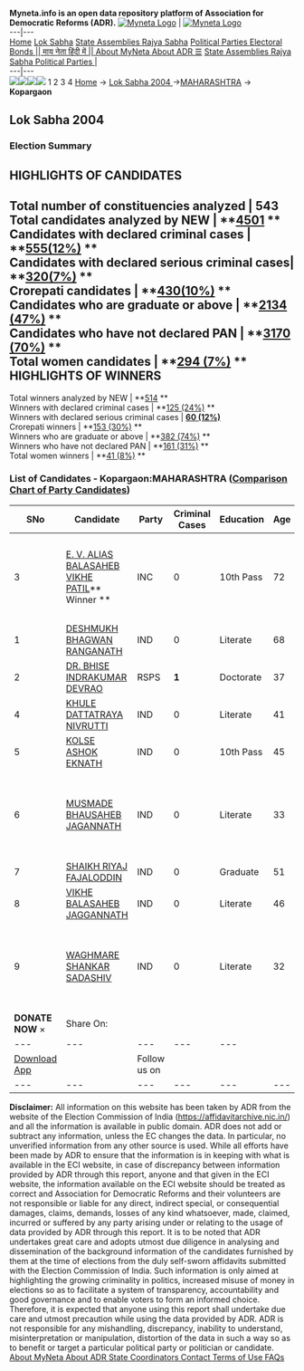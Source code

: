 **Myneta.info is an open data repository platform of Association for Democratic Reforms (ADR).**
[![Myneta Logo](https://www.myneta.info/lib/img/myneta-logo.png)](https://www.myneta.info/) | [![Myneta Logo](https://www.myneta.info/lib/img/adr-logo.png)](https://adrindia.org)  
---|---  
[Home](https://www.myneta.info/) [Lok Sabha](https://www.myneta.info/#ls "Lok Sabha") [ State Assemblies ](https://www.myneta.info/#sa "State Assemblies") [Rajya Sabha](https://www.myneta.info/#rs "Rajya Sabha") [Political Parties ](https://www.myneta.info/party "Political Parties") [ Electoral Bonds ](https://www.myneta.info/electoral_bonds "Electoral Bonds") [ || माय नेता हिंदी में || ](https://translate.google.co.in/translate?prev=hp&hl=en&js=y&u=www.myneta.info&sl=en&tl=hi&history_state0=) [ About MyNeta ](https://adrindia.org/content/about-myneta) [ About ADR ](https://adrindia.org/about-adr/who-we-are) [☰](javascript:void\(0\))
[ State Assemblies ](https://www.myneta.info/#sa "State Assemblies") [ Rajya Sabha ](https://www.myneta.info/#rs "Rajya Sabha") [ Political Parties ](https://www.myneta.info/party "Political Parties")
|   
---|---  
![](https://www.myneta.info/lib/img/banner/banner-1.png)![](https://www.myneta.info/lib/img/banner/banner-2.png)![](https://www.myneta.info/lib/img/banner/banner-3.png)![](https://www.myneta.info/lib/img/banner/banner-4.png)
1  2  3  4 
[Home](https://www.myneta.info/) → [Lok Sabha 2004 ](https://www.myneta.info/loksabha2004/)→[MAHARASHTRA](https://www.myneta.info/loksabha2004/index.php?action=show_constituencies&state_id=13) → **Kopargaon**
### 
## Lok Sabha 2004 
###  Election Summary 
HIGHLIGHTS OF CANDIDATES  
---  
Total number of constituencies analyzed |  543   
Total candidates analyzed by NEW | **[4501](https://www.myneta.info/loksabha2004/index.php?action=summary&subAction=candidates_analyzed&sort=candidate#summary) **  
Candidates with declared criminal cases | **[555(12%)](https://www.myneta.info/loksabha2004/index.php?action=summary&subAction=crime&sort=candidate#summary) **  
Candidates with declared serious criminal cases| **[320(7%)](https://www.myneta.info/loksabha2004/index.php?action=summary&subAction=serious_crime&sort=candidate#summary) **  
Crorepati candidates | **[430(10%)](https://www.myneta.info/loksabha2004/index.php?action=summary&subAction=crorepati&sort=candidate#summary) **  
Candidates who are graduate or above | **[2134 (47%)](https://www.myneta.info/loksabha2004/index.php?action=summary&subAction=education&sort=candidate#summary) **  
Candidates who have not declared PAN | **[3170 (70%)](https://www.myneta.info/loksabha2004/index.php?action=summary&subAction=without_pan&sort=candidate#summary) **  
Total women candidates | **[294 (7%)](https://www.myneta.info/loksabha2004/index.php?action=summary&subAction=women_candidate&sort=candidate#summary) **  
HIGHLIGHTS OF WINNERS  
---  
Total winners analyzed by NEW | **[514](https://www.myneta.info/loksabha2004/index.php?action=summary&subAction=winner_analyzed&sort=candidate#summary) **  
Winners with declared criminal cases | **[125 (24%)](https://www.myneta.info/loksabha2004/index.php?action=summary&subAction=winner_crime&sort=candidate#summary) **  
Winners with declared serious criminal cases | **[60 (12%)](https://www.myneta.info/loksabha2004/index.php?action=summary&subAction=winner_serious_crime&sort=candidate#summary)**  
Crorepati winners | **[153 (30%)](https://www.myneta.info/loksabha2004/index.php?action=summary&subAction=winner_crorepati&sort=candidate#summary) **  
Winners who are graduate or above | **[382 (74%)](https://www.myneta.info/loksabha2004/index.php?action=summary&subAction=winner_education&sort=candidate#summary) **  
Winners who have not declared PAN | **[161 (31%)](https://www.myneta.info/loksabha2004/index.php?action=summary&subAction=winner_without_pan&sort=candidate#summary) **  
Total women winners | **[41 (8%)](https://www.myneta.info/loksabha2004/index.php?action=summary&subAction=winner_women&sort=candidate#summary) **  
### List of Candidates - Kopargaon:MAHARASHTRA ([Comparison Chart of Party Candidates](https://www.myneta.info/loksabha2004/comparisonchart.php?constituency_id=293))
SNo | Candidate| Party| Criminal Cases| Education| Age| Total Assets| Liabilities  
---|---|---|---|---|---|---|---  
3  | [E. V. ALIAS BALASAHEB VIKHE PATIL](https://www.myneta.info/loksabha2004/candidate.php?candidate_id=2443)** Winner ** | INC | 0 | 10th Pass| 72 | ![](https://myneta.info/image_v2.php?myneta_folder=loksabha2004&candidate_id=2443&col=ta) | ![](https://myneta.info/image_v2.php?myneta_folder=loksabha2004&candidate_id=2443&col=lia)  
1  | [DESHMUKH BHAGWAN RANGANATH](https://www.myneta.info/loksabha2004/candidate.php?candidate_id=2448) | IND | 0 | Literate| 68 | Rs 3,75,000 ~ 3 Lacs+ | Rs 23,100 ~ 23 Thou+  
2  | [DR. BHISE INDRAKUMAR DEVRAO](https://www.myneta.info/loksabha2004/candidate.php?candidate_id=2447) | RSPS | **1** | Doctorate| 37 | Rs 28,31,000 ~ 28 Lacs+ | Rs 11,85,000 ~ 11 Lacs+  
4  | [KHULE DATTATRAYA NIVRUTTI](https://www.myneta.info/loksabha2004/candidate.php?candidate_id=2452) | IND | 0 | Literate| 41 | Rs 8,00,000 ~ 8 Lacs+ | Rs 0 ~   
5  | [KOLSE ASHOK EKNATH](https://www.myneta.info/loksabha2004/candidate.php?candidate_id=2453) | IND | 0 | 10th Pass| 45 | Rs 7,91,000 ~ 7 Lacs+ | Rs 50,000 ~ 50 Thou+  
6  | [MUSMADE BHAUSAHEB JAGANNATH](https://www.myneta.info/loksabha2004/candidate.php?candidate_id=2450) | IND | 0 | Literate| 33 | ![](https://myneta.info/image_v2.php?myneta_folder=loksabha2004&candidate_id=2450&col=ta) | ![](https://myneta.info/image_v2.php?myneta_folder=loksabha2004&candidate_id=2450&col=lia)  
7  | [SHAIKH RIYAJ FAJALODDIN](https://www.myneta.info/loksabha2004/candidate.php?candidate_id=2446) | IND | 0 | Graduate| 51 | Rs 60,000 ~ 60 Thou+ | Rs 1,22,000 ~ 1 Lacs+  
8  | [VIKHE BALASAHEB JAGGANNATH](https://www.myneta.info/loksabha2004/candidate.php?candidate_id=2449) | IND | 0 | Literate| 46 | Rs 3,65,252 ~ 3 Lacs+ | Rs 11,780 ~ 11 Thou+  
9  | [WAGHMARE SHANKAR SADASHIV](https://www.myneta.info/loksabha2004/candidate.php?candidate_id=2451) | IND | 0 | Literate| 32 | ![](https://myneta.info/image_v2.php?myneta_folder=loksabha2004&candidate_id=2451&col=ta) | ![](https://myneta.info/image_v2.php?myneta_folder=loksabha2004&candidate_id=2451&col=lia)  
|  **DONATE NOW** × |  Share On:  | [](https://api.whatsapp.com/send?text=https%3A%2F%2Fmyneta.info%2Fpunjab2022%2Findex.php%3Faction%3Dshow_constituencies%26state_id%3D19) | [](https://www.facebook.com/sharer/sharer.php?u=https%3A%2F%2Fmyneta.info%2Fpunjab2022%2Findex.php%3Faction%3Dshow_constituencies%26state_id%3D19) | [](https://twitter.com/share?url=https%3A%2F%2Fmyneta.info%2Fpunjab2022%2Findex.php%3Faction%3Dshow_constituencies%26state_id%3D19)  
---|---|---|---|---  
| [ Download App ](https://play.google.com/store/apps/details?id=com.webrosoft.myneta1&pcampaignid=pcampaignidMKT-Other-global-all-co-prtnr-py-PartBadge-Mar2515-1) | [](https://play.google.com/store/apps/details?id=com.webrosoft.myneta1&pcampaignid=pcampaignidMKT-Other-global-all-co-prtnr-py-PartBadge-Mar2515-1) |  Follow us on  | [](https://www.facebook.com/adrindia.org/) | [](https://twitter.com/adrspeaks) | [](https://groups.google.com/g/national-election-watch?hl=en&pli=1) | [](https://www.instagram.com/adrspeaks/) | [](https://www.youtube.com/user/adrspeaks) | [](https://sharechat.com/profile/adrspeaks)  
---|---|---|---|---|---|---|---|---  
**Disclaimer:** All information on this website has been taken by ADR from the website of the Election Commission of India (https://affidavitarchive.nic.in/) and all the information is available in public domain. ADR does not add or subtract any information, unless the EC changes the data. In particular, no unverified information from any other source is used. While all efforts have been made by ADR to ensure that the information is in keeping with what is available in the ECI website, in case of discrepancy between information provided by ADR through this report, anyone and that given in the ECI website, the information available on the ECI website should be treated as correct and Association for Democratic Reforms and their volunteers are not responsible or liable for any direct, indirect special, or consequential damages, claims, demands, losses of any kind whatsoever, made, claimed, incurred or suffered by any party arising under or relating to the usage of data provided by ADR through this report. It is to be noted that ADR undertakes great care and adopts utmost due diligence in analysing and dissemination of the background information of the candidates furnished by them at the time of elections from the duly self-sworn affidavits submitted with the Election Commission of India. Such information is only aimed at highlighting the growing criminality in politics, increased misuse of money in elections so as to facilitate a system of transparency, accountability and good governance and to enable voters to form an informed choice. Therefore, it is expected that anyone using this report shall undertake due care and utmost precaution while using the data provided by ADR. ADR is not responsible for any mishandling, discrepancy, inability to understand, misinterpretation or manipulation, distortion of the data in such a way so as to benefit or target a particular political party or politician or candidate. 
[ About MyNeta ](https://adrindia.org/content/about-myneta) [ About ADR ](https://adrindia.org/about-adr/who-we-are) [ State Coordinators ](https://adrindia.org/about-adr/state-coordinators) [ Contact ](https://adrindia.org/contact-us) [ Terms of Use ](https://adrindia.org/content/adr-terms-use) [ FAQs ](https://adrindia.org/content/faqs)
